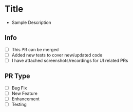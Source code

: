 # Title

- Sample Description

## Info

- [ ] This PR can be merged
- [ ] Added new tests to cover new/updated code
- [ ] I have attached screenshots/recordings for UI related PRs

## PR Type

- [ ] Bug Fix
- [ ] New Feature
- [ ] Enhancement
- [ ] Testing